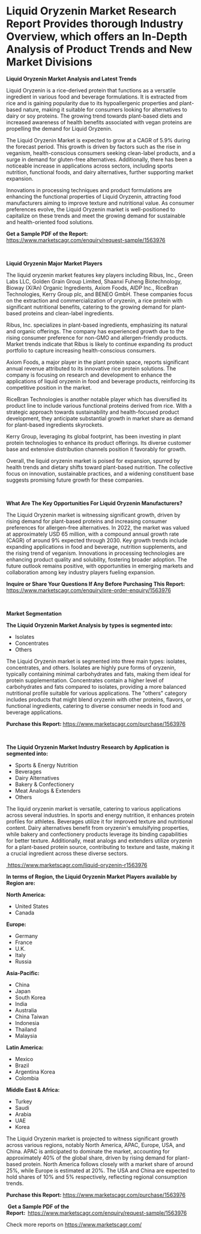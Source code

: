 <p><h1>Liquid Oryzenin Market Research Report Provides thorough Industry Overview, which offers an In-Depth Analysis of Product Trends and New Market Divisions</h1></p><p><strong>Liquid Oryzenin Market Analysis and Latest Trends</strong></p>
<p><p>Liquid Oryzenin is a rice-derived protein that functions as a versatile ingredient in various food and beverage formulations. It is extracted from rice and is gaining popularity due to its hypoallergenic properties and plant-based nature, making it suitable for consumers looking for alternatives to dairy or soy proteins. The growing trend towards plant-based diets and increased awareness of health benefits associated with vegan proteins are propelling the demand for Liquid Oryzenin.</p><p>The Liquid Oryzenin Market is expected to grow at a CAGR of 5.9% during the forecast period. This growth is driven by factors such as the rise in veganism, health-conscious consumers seeking clean-label products, and a surge in demand for gluten-free alternatives. Additionally, there has been a noticeable increase in applications across sectors, including sports nutrition, functional foods, and dairy alternatives, further supporting market expansion. </p><p>Innovations in processing techniques and product formulations are enhancing the functional properties of Liquid Oryzenin, attracting food manufacturers aiming to improve texture and nutritional value. As consumer preferences evolve, the Liquid Oryzenin market is well-positioned to capitalize on these trends and meet the growing demand for sustainable and health-oriented food solutions.</p></p>
<p><strong>Get a Sample PDF of the Report:&nbsp;</strong> <a href="https://www.marketscagr.com/enquiry/request-sample/1563976?utm_campaign=3195&utm_medium=2&utm_source=Github&utm_content=ia&utm_term=07042025&utm_id=liquid-oryzenin">https://www.marketscagr.com/enquiry/request-sample/1563976</a></p>
<p>&nbsp;</p>
<p><strong>Liquid Oryzenin Major Market Players</strong></p>
<p><p>The liquid oryzenin market features key players including Ribus, Inc., Green Labs LLC, Golden Grain Group Limited, Shaanxi Fuheng Biotechnology, Bioway (Xi’An) Organic Ingredients, Axiom Foods, AIDP Inc., RiceBran Technologies, Kerry Group plc, and BENEO GmbH. These companies focus on the extraction and commercialization of oryzenin, a rice protein with significant nutritional benefits, catering to the growing demand for plant-based proteins and clean-label ingredients.</p><p>Ribus, Inc. specializes in plant-based ingredients, emphasizing its natural and organic offerings. The company has experienced growth due to the rising consumer preference for non-GMO and allergen-friendly products. Market trends indicate that Ribus is likely to continue expanding its product portfolio to capture increasing health-conscious consumers.</p><p>Axiom Foods, a major player in the plant protein space, reports significant annual revenue attributed to its innovative rice protein solutions. The company is focusing on research and development to enhance the applications of liquid oryzenin in food and beverage products, reinforcing its competitive position in the market.</p><p>RiceBran Technologies is another notable player which has diversified its product line to include various functional proteins derived from rice. With a strategic approach towards sustainability and health-focused product development, they anticipate substantial growth in market share as demand for plant-based ingredients skyrockets.</p><p>Kerry Group, leveraging its global footprint, has been investing in plant protein technologies to enhance its product offerings. Its diverse customer base and extensive distribution channels position it favorably for growth.</p><p>Overall, the liquid oryzenin market is poised for expansion, spurred by health trends and dietary shifts toward plant-based nutrition. The collective focus on innovation, sustainable practices, and a widening constituent base suggests promising future growth for these companies.</p></p>
<p>&nbsp;</p>
<p><strong>What Are The Key Opportunities For Liquid Oryzenin Manufacturers?</strong></p>
<p><p>The Liquid Oryzenin market is witnessing significant growth, driven by rising demand for plant-based proteins and increasing consumer preferences for allergen-free alternatives. In 2022, the market was valued at approximately USD 65 million, with a compound annual growth rate (CAGR) of around 9% expected through 2030. Key growth trends include expanding applications in food and beverage, nutrition supplements, and the rising trend of veganism. Innovations in processing technologies are enhancing product quality and solubility, fostering broader adoption. The future outlook remains positive, with opportunities in emerging markets and collaboration among key industry players fueling expansion.</p></p>
<p><strong>Inquire or Share Your Questions If Any Before Purchasing This Report:</strong> <a href="https://www.marketscagr.com/enquiry/pre-order-enquiry/1563976?utm_campaign=3195&utm_medium=2&utm_source=Github&utm_content=ia&utm_term=07042025&utm_id=liquid-oryzenin">https://www.marketscagr.com/enquiry/pre-order-enquiry/1563976</a></p>
<p>&nbsp;</p>
<p><strong>Market Segmentation</strong></p>
<p><strong>The Liquid Oryzenin Market Analysis by types is segmented into:</strong></p>
<p><ul><li>Isolates</li><li>Concentrates</li><li>Others</li></ul></p>
<p><p>The Liquid Oryzenin market is segmented into three main types: isolates, concentrates, and others. Isolates are highly pure forms of oryzenin, typically containing minimal carbohydrates and fats, making them ideal for protein supplementation. Concentrates contain a higher level of carbohydrates and fats compared to isolates, providing a more balanced nutritional profile suitable for various applications. The "others" category includes products that might blend oryzenin with other proteins, flavors, or functional ingredients, catering to diverse consumer needs in food and beverage applications.</p></p>
<p><strong>Purchase this Report:&nbsp;</strong><a href="https://www.marketscagr.com/purchase/1563976?utm_campaign=3195&utm_medium=2&utm_source=Github&utm_content=ia&utm_term=07042025&utm_id=liquid-oryzenin">https://www.marketscagr.com/purchase/1563976</a></p>
<p>&nbsp;</p>
<p><strong>The Liquid Oryzenin Market Industry Research by Application is segmented into:</strong></p>
<p><ul><li>Sports & Energy Nutrition</li><li>Beverages</li><li>Dairy Alternatives</li><li>Bakery & Confectionery</li><li>Meat Analogs & Extenders</li><li>Others</li></ul></p>
<p><p>The liquid oryzenin market is versatile, catering to various applications across several industries. In sports and energy nutrition, it enhances protein profiles for athletes. Beverages utilize it for improved texture and nutritional content. Dairy alternatives benefit from oryzenin's emulsifying properties, while bakery and confectionery products leverage its binding capabilities for better texture. Additionally, meat analogs and extenders utilize oryzenin for a plant-based protein source, contributing to texture and taste, making it a crucial ingredient across these diverse sectors.</p></p>
<p><a href="https://www.marketscagr.com/liquid-oryzenin-r1563976?utm_campaign=3195&utm_medium=2&utm_source=Github&utm_content=ia&utm_term=07042025&utm_id=liquid-oryzenin">&nbsp;https://www.marketscagr.com/liquid-oryzenin-r1563976</a></p>
<p><strong>In terms of Region, the Liquid Oryzenin Market Players available by Region are:</strong></p>
<p>
    <p> <strong> North America: </strong>
        <ul>
            <li>United States</li>
            <li>Canada</li>
        </ul>
        </p> 
    <p> <strong> Europe: </strong>
        <ul>
            <li>Germany</li>
            <li>France</li>
            <li>U.K.</li>
            <li>Italy</li>
            <li>Russia</li>
        </ul>
        </p> 
    <p> <strong> Asia-Pacific: </strong>
        <ul>
            <li>China</li>
            <li>Japan</li>
            <li>South Korea</li>
            <li>India</li>
            <li>Australia</li>
            <li>China Taiwan</li>
            <li>Indonesia</li>
            <li>Thailand</li>
            <li>Malaysia</li>
        </ul>
        </p> 
    <p> <strong> Latin America: </strong>
        <ul>
            <li>Mexico</li>
            <li>Brazil</li>
            <li>Argentina Korea</li>
            <li>Colombia</li>
        </ul>
        </p> 
    <p> <strong> Middle East & Africa: </strong>
        <ul>
            <li>Turkey</li>
            <li>Saudi</li>
            <li>Arabia</li>
            <li>UAE</li>
            <li>Korea</li>
        </ul>
    </p>
    </p>
<p><p>The Liquid Oryzenin market is projected to witness significant growth across various regions, notably North America, APAC, Europe, USA, and China. APAC is anticipated to dominate the market, accounting for approximately 40% of the global share, driven by rising demand for plant-based protein. North America follows closely with a market share of around 25%, while Europe is estimated at 20%. The USA and China are expected to hold shares of 10% and 5% respectively, reflecting regional consumption trends.</p></p>
<p><strong>Purchase this Report: </strong><a href="https://www.marketscagr.com/purchase/1563976?utm_campaign=3195&utm_medium=2&utm_source=Github&utm_content=ia&utm_term=07042025&utm_id=liquid-oryzenin">https://www.marketscagr.com/purchase/1563976</a></p>
<p>&nbsp;<strong>Get a Sample PDF of the Report:&nbsp;&nbsp;</strong><a href="https://www.marketscagr.com/enquiry/request-sample/1563976?utm_campaign=3195&utm_medium=2&utm_source=Github&utm_content=ia&utm_term=07042025&utm_id=liquid-oryzenin">https://www.marketscagr.com/enquiry/request-sample/1563976</a></p>
<p><strong></strong></p>
<p>Check more reports on <a href="https://www.marketscagr.com/?utm_campaign=3195&utm_medium=2&utm_source=Github&utm_content=ia&utm_term=07042025&utm_id=liquid-oryzenin">https://www.marketscagr.com/</a></p>